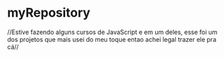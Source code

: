 # myRepository
//Estive fazendo alguns cursos de JavaScript e em um deles, esse foi um dos projetos que mais usei do meu toque
entao achei legal trazer ele pra cá//
